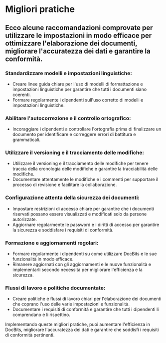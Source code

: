# Migliori pratiche

## Ecco alcune raccomandazioni comprovate per utilizzare le impostazioni in modo efficace per ottimizzare l'elaborazione dei documenti, migliorare l'accuratezza dei dati e garantire la conformità.

### Standardizzare modelli e impostazioni linguistiche:

* Creare linee guida chiare per l'uso di modelli di formattazione e impostazioni linguistiche per garantire che tutti i documenti siano coerenti.
* Formare regolarmente i dipendenti sull'uso corretto di modelli e impostazioni linguistiche.

### Abilitare l'autocorrezione e il controllo ortografico:

* Incoraggiare i dipendenti a controllare l'ortografia prima di finalizzare un documento per identificare e correggere errori di battitura e grammaticali.

### Utilizzare il versioning e il tracciamento delle modifiche:

* Utilizzare il versioning e il tracciamento delle modifiche per tenere traccia della cronologia delle modifiche e garantire la tracciabilità delle modifiche.
* Documentare attentamente le modifiche e i commenti per supportare il processo di revisione e facilitare la collaborazione.&#x20;

### Configurazione attenta della sicurezza dei documenti:

* Impostare restrizioni di accesso chiare per garantire che i documenti riservati possano essere visualizzati e modificati solo da persone autorizzate.
* Aggiornare regolarmente le password e i diritti di accesso per garantire la sicurezza e soddisfare i requisiti di conformità.

### Formazione e aggiornamenti regolari:

* Formare regolarmente i dipendenti su come utilizzare DocBits e le sue funzionalità in modo efficace.
* Rimanere aggiornati con gli aggiornamenti e le nuove funzionalità e implementarli secondo necessità per migliorare l'efficienza e la sicurezza.

### Flussi di lavoro e politiche documentate:

* Creare politiche e flussi di lavoro chiari per l'elaborazione dei documenti che coprano l'uso delle varie impostazioni e funzionalità.
* Documentare i requisiti di conformità e garantire che tutti i dipendenti li comprendano e li rispettino.

Implementando queste migliori pratiche, puoi aumentare l'efficienza in DocBits, migliorare l'accuratezza dei dati e garantire che soddisfi i requisiti di conformità pertinenti.